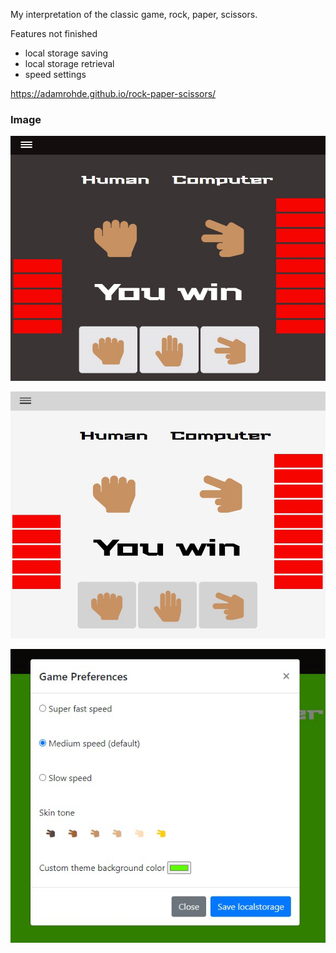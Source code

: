 
My interpretation of the classic game, rock, paper, scissors.  

Features not finished
 - local storage saving
 - local storage retrieval 
 - speed settings

https://adamrohde.github.io/rock-paper-scissors/


### Image
![alt text](https://github.com/adamRohde/rock-paper-scissors/blob/master/res/RPS%20dark%20preview.jpg)

![alt text](https://github.com/adamRohde/rock-paper-scissors/blob/master/res/RPS%20light%20preview.jpg)

![alt text](https://github.com/adamRohde/rock-paper-scissors/blob/master/res/RPS%20game%20preferences.jpg)



